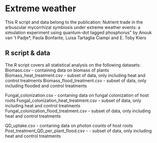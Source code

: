 # Extreme weather
This R script and data belong to the publication: Nutrient trade in the arbuscular mycorrhizal symbiosis under extreme weather events: a simulation experiment using quantum-dot tagged phosphorus" by Anouk van ’t Padje*, Paola Bonfante, Luisa Tartaglia Ciampi and E. Toby Kiers

## R script & data
The R script covers all statistical analysis on the following datasets:
Biomass.csv - containing data on biomass of plants
Biomass_heat_treatment.csv - subset of data, only including heat and control treatments
Biomass_flood_treatment.csv  - subset of data, only including flooded and control treatments

Fungal_colonization.csv - contaning data on fungal colonization of host roots
Fungal_colonization_heat_treatment.csv  - subset of data, only including heat and control treatments
Fungal_colonization_flood_treatment.csv  - subset of data, only including heat and control treatments

QD_uptake.csv - contaning data on photon counts of host roots
Post_treatment_QD_per_plant_flood.csv -  - subset of data, only including heat and control treatments
